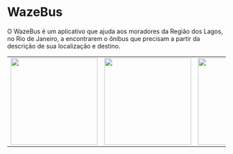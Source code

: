 # WazeBus
O WazeBus é um aplicativo que ajuda aos moradores da Região dos Lagos, no Rio de Janeiro, a encontrarem o ônibus que precisam a partir da descrição de sua localização e destino.
</br>
<table border=0>
<tr>
<td>
<img height=200 src="http://5.189.162.145:8085/Images/Wazebus0.png"/>
</td>
<td><img height=200 src="http://5.189.162.145:8085/Images/Wazebus1.png"/></td>
<td><img height=200 src="http://5.189.162.145:8085/Images/Wazebus2.png"/></td>
</tr>
</table>

